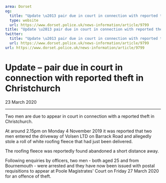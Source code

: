 ```yaml
area: Dorset
og:
  title: "Update \u2013 pair due in court in connection with reported theft in Christchurch"
  type: website
  url: https://www.dorset.police.uk/news-information/article/9799
title: "Update \u2013 pair due in court in connection with reported theft in Christchurch |"
twitter:
  title: "Update \u2013 pair due in court in connection with reported theft in Christchurch"
  url: https://www.dorset.police.uk/news-information/article/9799
url: https://www.dorset.police.uk/news-information/article/9799
```

# Update – pair due in court in connection with reported theft in Christchurch

23 March 2020

* * *

Two men are due to appear in court in connection with a reported theft in Christchurch.

At around 2.15pm on Monday 4 November 2019 it was reported that two men entered the driveway of Volsen LTD on Barrack Road and allegedly stole a roll of white roofing fleece that had just been delivered.

The roofing fleece was reportedly found abandoned a short distance away.

Following enquiries by officers, two men - both aged 25 and from Bournemouth - were arrested and they have now been issued with postal requisitions to appear at Poole Magistrates' Court on Friday 27 March 2020 for an offence of theft.
